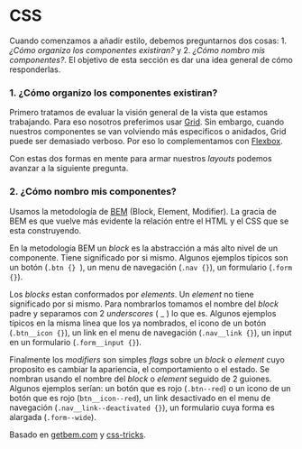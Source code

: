 CSS
=======

Cuando comenzamos a añadir estilo, debemos preguntarnos dos cosas: 1. *¿Cómo organizo los componentes existiran?* y 2. *¿Cómo nombro mis componentes?*. El objetivo de esta sección es dar una idea general de cómo responderlas.


### 1. ¿Cómo organizo los componentes existiran?

Primero tratamos de evaluar la visión general de la vista que estamos trabajando. Para eso nosotros preferimos usar [Grid](https://css-tricks.com/snippets/css/complete-guide-grid/).
Sin embargo, cuando nuestros componentes se van volviendo más especificos o anidados, Grid puede ser demasiado verboso. Por eso lo complementamos con [Flexbox](https://css-tricks.com/snippets/css/a-guide-to-flexbox/).

Con estas dos formas en mente para armar nuestros *layouts* podemos avanzar a la siguiente pregunta.

### 2. ¿Cómo nombro mis componentes?

Usamos la metodología de [BEM](http://getbem.com/) (Block, Element, Modifier). La gracia de BEM es que vuelve más evidente la relación entre el HTML y el CSS que se esta construyendo.

En la metodología BEM un *block* es la abstracción a más alto nivel de un componente. Tiene significado por si mismo. Algunos ejemplos típicos son un botón (`.btn {} `), un menu de navegación (`.nav {}`), un formulario (`.form {}`).

Los *blocks* estan conformados por *elements*. Un *element* no tiene significado por si mismo. Para nombrarlos tomamos el nombre del *block* padre y separamos con 2 *underscores* ( _ ) lo que es. Algunos ejemplos típicos en la misma línea que los ya nombrados, el icono de un botón (`.btn__icon {}`), un link en el menu de navegación (`.nav__link {}`), un input en un formulario (`.form__input {}`).

Finalmente los *modifiers* son simples *flags* sobre un *block* o *element* cuyo proposito es cambiar la apariencia, el comportamiento o el estado. Se nombran usando el nombre del *block* o *element* seguido de 2 guiones. Algunos ejemplos serían: un botón que es rojo (`.btn--red`) o un icono de un botón que es rojo (`btn__icon--red`), un link desactivado en el menu de navegación (`.nav__link--deactivated {}`), un formulario cuya forma es alargada (`.form--wide`).

Basado en [getbem.com](http://getbem.com/) y [css-tricks](https://css-tricks.com/bem-101/).